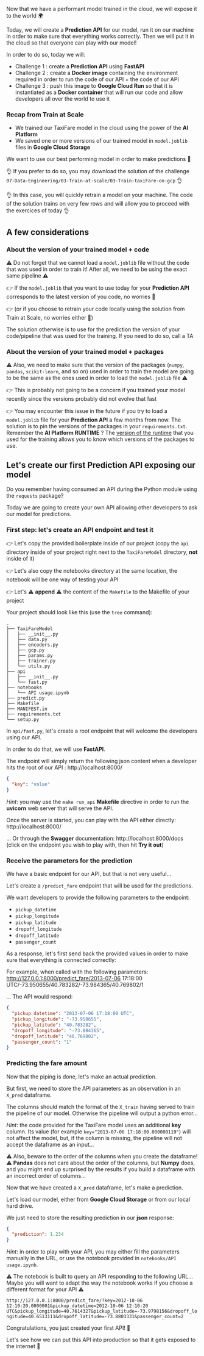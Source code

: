 
Now that we have a performant model trained in the cloud, we will expose it to the world 🌍

Today, we will create a **Prediction API** for our model, run it on our machine in order to make sure that everything works correctly. Then we will put it in the cloud so that everyone can play with our model!

In order to do so, today we will:
- Challenge 1 : create a **Prediction API** using **FastAPI**
- Challenge 2 : create a **Docker image** containing the environment required in order to run the code of our API + the code of our API
- Challenge 3 : push this image to **Google Cloud Run** so that it is instantiated as a **Docker container** that will run our code and allow developers all over the world to use it

### Recap from Train at Scale

- We trained our TaxiFare model in the cloud using the power of the **AI Platform**
- We saved one or more versions of our trained model in `model.joblib` files in **Google Cloud Storage**

We want to use our best performing model in order to make predictions 🚀

👌 If you prefer to do so, you may download the solution of the challenge `07-Data-Engineering/03-Train-at-scale/03-Train-taxiFare-on-gcp` 👌

👌 In this case, you will quickly retrain a model on your machine. The code of the solution trains on very few rows and will allow you to proceed with the exercices of today 👌

## A few considerations

### About the version of your trained model + code

⚠️ Do not forget that we cannot load a `model.joblib` file without the code that was used in order to train it! After all, we need to be using the exact same pipeline ⚠️

👉 If the `model.joblib` that you want to use today for your **Prediction API** corresponds to the latest version of you code, no worries 🎉

👉 (or if you choose to retrain your code locally using the solution from Train at Scale, no worries either 🎉)

The solution otherwise is to use for the prediction the version of your code/pipeline that was used for the training. If you need to do so, call a TA

### About the version of your trained model + packages

⚠️ Also, we need to make sure that the version of the packages (`numpy`, `pandas`, `scikit-learn`, and so on) used in order to train the model are going to be the same as the ones used in order to load the `model.joblib` file ⚠️

👉 This is probably not going to be a concern if you trained your model recently since the versions probably did not evolve that fast

👉 You may encounter this issue in the future if you try to load a `model.joblib` file for your **Prediction API** a few months from now. The solution is to pin the versions of the packages in your `requirements.txt`. Remember the **AI Platform RUNTIME** ? The [version of the runtime](https://cloud.google.com/ai-platform/training/docs/runtime-version-list) that you used for the training allows you to know which versions of the packages to use.

## Let's create our first Prediction API exposing our model

Do you remember having consumed an API during the Python module using the `requests` package?

Today we are going to create your own API allowing other developers to ask our model for predictions.

### First step: let's create an API endpoint and test it

👉 Let's copy the provided boilerplate inside of our project (copy the `api` directory inside of your project right next to the `TaxiFareModel` directory, **not** inside of it)

👉 Let's also copy the notebooks directory at the same location, the notebook will be one way of testing your API

👉 Let's ⚠️ **append** ⚠️ the content of the `Makefile` to the Makefile of your project

Your project should look like this (use the `tree` command):

```
.
├── TaxiFareModel
│   ├── __init__.py
│   ├── data.py
│   ├── encoders.py
│   ├── gcp.py
│   ├── params.py
│   ├── trainer.py
│   └── utils.py
├── api
│   ├── __init__.py
│   └── fast.py
├── notebooks
│   └── API usage.ipynb
├── predict.py
├── Makefile
├── MANIFEST.in
├── requirements.txt
└── setup.py
```

In `api/fast.py`, let's create a root endpoint that will welcome the developers using our API.

In order to do that, we will use **FastAPI**.

The endpoint will simply return the following json content when a developer hits the root of our API : http://localhost:8000/

``` json
{
  "key": "value"
}
```

*Hint*: you may use the `make run_api` **Makefile** directive in order to run the **uvicorn** web server that will serve the API.

Once the server is started, you can play with the API either directly: http://localhost:8000/

... Or through the **Swagger** documentation: http://localhost:8000/docs (click on the endpoint you wish to play with, then hit **Try it out**)

### Receive the parameters for the prediction

We have a basic endpoint for our API, but that is not very useful...

Let's create a `/predict_fare` endpoint that will be used for the predictions.

We want developers to provide the following parameters to the endpoint:
- `pickup_datetime`
- `pickup_longitude`
- `pickup_latitude`
- `dropoff_longitude`
- `dropoff_latitude`
- `passenger_count`

As a response, let's first send back the provided values in order to make sure that everything is connected correctly:

For example, when called with the following parameters: http://127.0.0.1:8000/predict_fare/2013-07-06 17:18:00 UTC/-73.950655/40.783282/-73.984365/40.769802/1

... The API would respond:

``` json
{
  "pickup_datetime": "2013-07-06 17:18:00 UTC",
  "pickup_longitude": "-73.950655",
  "pickup_latitude": "40.783282",
  "dropoff_longitude": "-73.984365",
  "dropoff_latitude": "40.769802",
  "passenger_count": "1"
}
```

### Predicting the fare amount

Now that the piping is done, let's make an actual prediction.

But first, we need to store the API parameters as an observation in an `X_pred` dataframe.

The columns should match the format of the `X_train` having served to train the pipeline of our model. Otherwise the pipeline will output a python error...

*Hint*: the code provided for the TaxiFare model uses an additional **key** column. Its value (for example `key="2013-07-06 17:18:00.000000119"`) will not affect the model, but, if the column is missing, the pipeline will not accept the dataframe as an input...

⚠️ Also, beware to the order of the columns when you create the dataframe! ⚠️ **Pandas** does not care about the order of the columns, but **Numpy** does, and you might end up surprised by the results if you build a dataframe with an incorrect order of columns...

Now that we have created a `X_pred` dataframe, let's make a prediction.

Let's load our model, either from **Google Cloud Storage** or from our local hard drive.

We just need to store the resulting prediction in our **json** response:

``` json
{
  "prediction": 1.234
}
```

*Hint*: in order to play with your API, you may either fill the parameters manually in the URL, or use the notebook provided in `notebooks/API usage.ipynb`.

⚠️ The notebook is built to query an API responding to the following URL... Maybe you will want to adapt the way the notebook works if you choose a different format for your API ⚠️

`http://127.0.0.1:8000/predict_fare/?key=2012-10-06 12:10:20.0000001&pickup_datetime=2012-10-06 12:10:20 UTC&pickup_longitude=40.7614327&pickup_latitude=-73.9798156&dropoff_longitude=40.6513111&dropoff_latitude=-73.8803331&passenger_count=2`

Congratulations, you just created your first API! 🎉

Let's see how we can put this API into production so that it gets exposed to the internet 🚀
